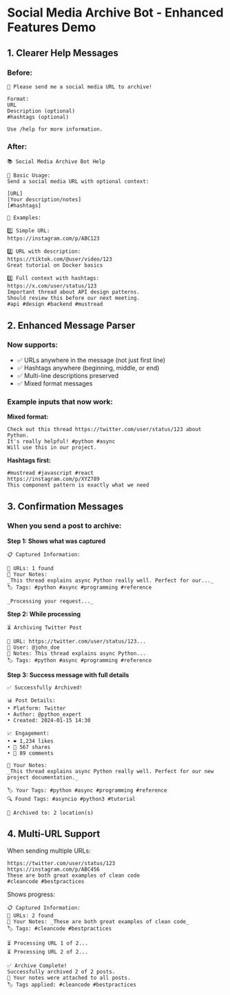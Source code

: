 # Social Media Archive Bot - Enhanced Features Demo

## 1. Clearer Help Messages

### Before:
```
🔗 Please send me a social media URL to archive!

Format:
URL
Description (optional)
#hashtags (optional)

Use /help for more information.
```

### After:
```
📚 Social Media Archive Bot Help

🔸 Basic Usage:
Send a social media URL with optional context:

[URL]
[Your description/notes]
[#hashtags]

🔸 Examples:

1️⃣ Simple URL:
https://instagram.com/p/ABC123

2️⃣ URL with description:
https://tiktok.com/@user/video/123
Great tutorial on Docker basics

3️⃣ Full context with hashtags:
https://x.com/user/status/123
Important thread about API design patterns.
Should review this before our next meeting.
#api #design #backend #mustread
```

## 2. Enhanced Message Parser

### Now supports:
- ✅ URLs anywhere in the message (not just first line)
- ✅ Hashtags anywhere (beginning, middle, or end)
- ✅ Multi-line descriptions preserved
- ✅ Mixed format messages

### Example inputs that now work:

**Mixed format:**
```
Check out this thread https://twitter.com/user/status/123 about Python.
It's really helpful! #python #async
Will use this in our project.
```

**Hashtags first:**
```
#mustread #javascript #react
https://instagram.com/p/XYZ789
This component pattern is exactly what we need
```

## 3. Confirmation Messages

### When you send a post to archive:

**Step 1: Shows what was captured**
```
📋 Captured Information:

🔗 URLs: 1 found
📝 Your Notes:
_This thread explains async Python really well. Perfect for our..._
🏷️ Tags: #python #async #programming #reference

_Processing your request..._
```

**Step 2: While processing**
```
⏳ Archiving Twitter Post

🔗 URL: https://twitter.com/user/status/123...
👤 User: @john_doe
📝 Notes: This thread explains async Python...
🏷️ Tags: #python #async #programming #reference
```

**Step 3: Success message with full details**
```
✅ Successfully Archived!

📊 Post Details:
• Platform: Twitter
• Author: @python_expert
• Created: 2024-01-15 14:30

📈 Engagement:
• ❤️ 1,234 likes
• 🔄 567 shares
• 💬 89 comments

📝 Your Notes:
_This thread explains async Python really well. Perfect for our new project documentation._

🏷️ Your Tags: #python #async #programming #reference
🔍 Found Tags: #asyncio #python3 #tutorial

💾 Archived to: 2 location(s)
```

## 4. Multi-URL Support

When sending multiple URLs:
```
https://twitter.com/user/status/123
https://instagram.com/p/ABC456
These are both great examples of clean code
#cleancode #bestpractices
```

Shows progress:
```
📋 Captured Information:
🔗 URLs: 2 found
📝 Your Notes: _These are both great examples of clean code_
🏷️ Tags: #cleancode #bestpractices

⏳ Processing URL 1 of 2...
⏳ Processing URL 2 of 2...

✅ Archive Complete!
Successfully archived 2 of 2 posts.
📝 Your notes were attached to all posts.
🏷️ Tags applied: #cleancode #bestpractices
```
